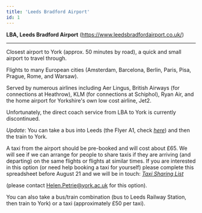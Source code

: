 ```yaml
---
title: 'Leeds Bradford Airport'
id: 1
---
```


__LBA, Leeds Bradford Airport__
(https://www.leedsbradfordairport.co.uk/)

____
Closest airport to York (approx. 50 minutes by road), a quick and small airport to travel through.

Flights to many European cities (Amsterdam, Barcelona, Berlin, Paris, Pisa, Prague, Rome, and Warsaw).

Served by numerous airlines including Aer Lingus, British Airways (for connections at
Heathrow), KLM (for connections at Schiphol), Ryan Air, and the home airport for Yorkshire's own low cost airline, Jet2.

Unfortunately, the direct coach service from LBA to York is currently discontinued. 

*Update*: You can take a bus into Leeds (the Flyer A1, check [*here*](https://flyerbytransdev.palisis.com/?offer-direct=r-5046)) and then the train to York. 

A taxi from the airport should be pre-booked and will cost about £65. We will see if we can arrange for people to share taxis if they are arriving (and departing) on the same flights or flights at similar times. If you are interested in this option (or need help booking a taxi for yourself) please complete this spreadsheet before August 21 and we will be in touch: [*Taxi Sharing List*](https://docs.google.com/spreadsheets/d/1iBax_ew1dnE8QtvZD0KAAZBsPt-bBW7b6BX6f7Eo_3U/edit?usp=sharing)

(please contact Helen.Petrie@york.ac.uk for this option).

You can also take a bus/train combination (bus to Leeds Railway Station, then train to York) or a taxi (approximately £50 per taxi).
